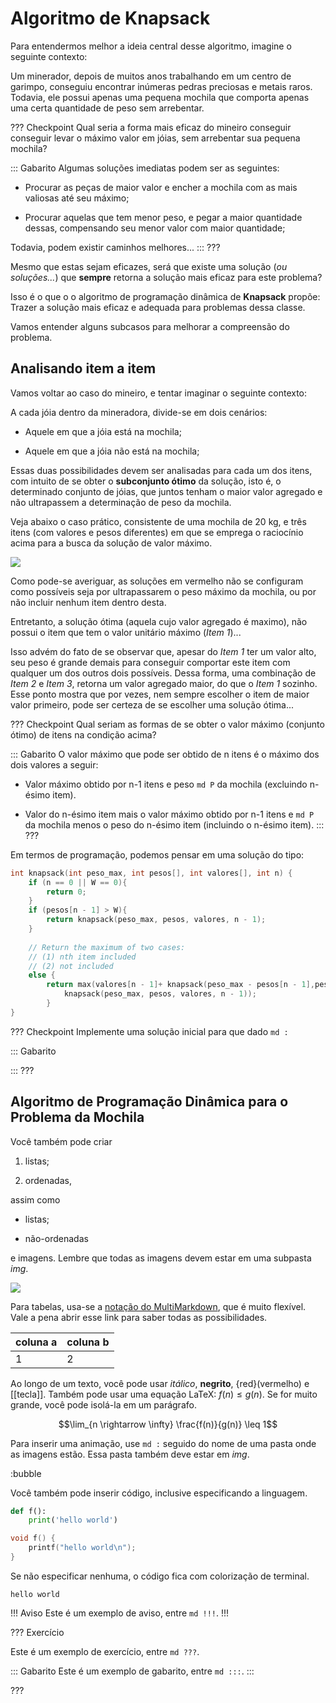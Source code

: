 Algoritmo de Knapsack
======

Para entendermos melhor a ideia central desse algoritmo, imagine o seguinte contexto:

Um minerador, depois de muitos anos trabalhando em um centro de garimpo, conseguiu encontrar inúmeras pedras preciosas e metais raros. Todavia, ele possui apenas uma pequena mochila que comporta apenas uma certa quantidade de peso sem arrebentar.

??? Checkpoint
Qual seria a forma mais eficaz do mineiro conseguir conseguir levar o máximo valor em jóias, sem arrebentar sua pequena mochila?

::: Gabarito
Algumas soluções imediatas podem ser as seguintes:

* Procurar as peças de maior valor e encher a mochila com as mais valiosas até seu máximo;

* Procurar aquelas que tem menor peso, e pegar a maior quantidade dessas, compensando seu menor valor com maior quantidade;

Todavia, podem existir caminhos melhores...
:::
???

Mesmo que estas sejam eficazes, será que existe uma solução (*ou soluções...*) que **sempre** retorna a solução mais eficaz para este problema?


Isso é o que o o algoritmo de programação dinâmica de **Knapsack** propõe: Trazer a solução mais eficaz e adequada para problemas dessa classe.

Vamos entender alguns subcasos para melhorar a compreensão do problema.

Analisando item a item
---------

Vamos voltar ao caso do mineiro, e tentar imaginar o seguinte contexto: 

A cada jóia dentro da mineradora, divide-se em dois cenários:
* Aquele em que a jóia está na mochila;

* Aquele em que a jóia não está na mochila;

Essas duas possibilidades devem ser analisadas para cada um dos itens, com intuito de se obter o **subconjunto ótimo** da solução, isto é, o determinado conjunto de jóias, que juntos tenham o maior valor agregado e não ultrapassem a determinação de peso da mochila.

Veja abaixo o caso prático, consistente de uma mochila de 20 kg, e três itens (com valores e pesos diferentes) em que se emprega o raciocínio acima para a busca da solução de valor máximo.

![](tree.jpg)

Como pode-se averiguar, as soluções em vermelho não se configuram como possíveis seja por ultrapassarem o peso máximo da mochila, ou por não incluir nenhum item dentro desta.

Entretanto, a solução ótima (aquela cujo valor agregado é maximo), não possui o item que tem o valor unitário máximo (*Item 1*)... 

Isso advém do fato de se observar que, apesar do *Item 1* ter um valor alto, seu peso é grande demais para conseguir comportar este item com qualquer um dos outros dois possíveis. Dessa forma, uma combinação de *Item 2* e *Item 3*, retorna um valor agregado maior, do que o *Item 1* sozinho. Esse ponto mostra que por vezes, nem sempre escolher o item de maior valor primeiro, pode ser certeza de se escolher uma solução ótima...


??? Checkpoint
Qual seriam as formas de se obter o valor máximo (conjunto ótimo) de itens na condição acima?

::: Gabarito
O valor máximo que pode ser obtido de n itens é o máximo dos dois valores a seguir:

* Valor máximo obtido por n-1 itens e peso `md P` da mochila (excluindo n-ésimo item).

* Valor do n-ésimo item mais o valor máximo obtido por n-1 itens e `md P` da mochila menos o peso do n-ésimo item (incluindo o n-ésimo item).
:::
???

Em termos de programação, podemos pensar em uma solução do tipo:

``` c
int knapsack(int peso_max, int pesos[], int valores[], int n) {
    if (n == 0 || W == 0){
        return 0;
    }
    if (pesos[n - 1] > W){
        return knapsack(peso_max, pesos, valores, n - 1);
    }
 
    // Return the maximum of two cases:
    // (1) nth item included
    // (2) not included
    else {
        return max(valores[n - 1]+ knapsack(peso_max - pesos[n - 1],pesos, valores, n - 1),
            knapsack(peso_max, pesos, valores, n - 1));
        }
}

```

??? Checkpoint
Implemente uma solução inicial para que dado `md :`

::: Gabarito

:::
???




Algoritmo de Programação Dinâmica para o Problema da Mochila
---------
Você também pode criar

1. listas;

2. ordenadas,

assim como

* listas;

* não-ordenadas

e imagens. Lembre que todas as imagens devem estar em uma subpasta *img*.

![](logo.png)

Para tabelas, usa-se a [notação do
MultiMarkdown](https://fletcher.github.io/MultiMarkdown-6/syntax/tables.html),
que é muito flexível. Vale a pena abrir esse link para saber todas as
possibilidades.

| coluna a | coluna b |
|----------|----------|
| 1        | 2        |

Ao longo de um texto, você pode usar *itálico*, **negrito**, {red}(vermelho) e
[[tecla]]. Também pode usar uma equação LaTeX: $f(n) \leq g(n)$. Se for muito
grande, você pode isolá-la em um parágrafo.

$$\lim_{n \rightarrow \infty} \frac{f(n)}{g(n)} \leq 1$$

Para inserir uma animação, use `md :` seguido do nome de uma pasta onde as
imagens estão. Essa pasta também deve estar em *img*.

:bubble

Você também pode inserir código, inclusive especificando a linguagem.

``` py
def f():
    print('hello world')
```

``` c
void f() {
    printf("hello world\n");
}
```

Se não especificar nenhuma, o código fica com colorização de terminal.

```
hello world
```


!!! Aviso
Este é um exemplo de aviso, entre `md !!!`.
!!!


??? Exercício

Este é um exemplo de exercício, entre `md ???`.

::: Gabarito
Este é um exemplo de gabarito, entre `md :::`.
:::

???
